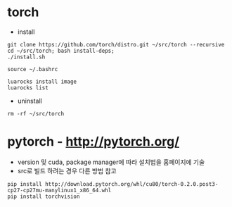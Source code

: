 # torch
  * install
```
git clone https://github.com/torch/distro.git ~/src/torch --recursive
cd ~/src/torch; bash install-deps;
./install.sh

source ~/.bashrc

luarocks install image
luarocks list

```

  * uninstall
```
rm -rf ~/src/torch
```

# pytorch - http://pytorch.org/
  * version 및 cuda, package manager에 따라 설치법을 홈페이지에 기술
  * src로 빌드 하려는 경우 다른 방법 참고
```
pip install http://download.pytorch.org/whl/cu80/torch-0.2.0.post3-cp27-cp27mu-manylinux1_x86_64.whl
pip install torchvision
```
